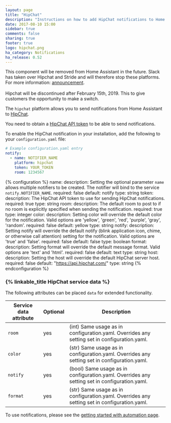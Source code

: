 ```yaml
---
layout: page
title: "HipChat"
description: "Instructions on how to add HipChat notifications to Home Assistant."
date: 2017-08-10 15:00
sidebar: true
comments: false
sharing: true
footer: true
logo: hipchat.png
ha_category: Notifications
ha_release: 0.52
---
```


<p class='note'>
This component will be removed from Home Assistant in the future. Slack has taken over Hipchat and Stride and will therefore stop these platforms. For more information: <a href="https://www.atlassian.com/blog/announcements/new-atlassian-slack-partnership">announcement</a>.
<br>
<br>
Hipchat will be discontinued after February 15th, 2019. This to give customers the opportunity to make a switch.
</p>

The `hipchat` platform allows you to send notifications from Home Assistant to [HipChat](https://hipchat.com/).

You need to obtain a [HipChat API token](https://developer.atlassian.com/hipchat/guide/hipchat-rest-api/api-access-tokens#APIaccesstokens-Usergeneratedtokens) to be able to send notifications.

To enable the HipChat notification in your installation, add the following to your `configuration.yaml` file:

```yaml
# Example configuration.yaml entry
notify:
  - name: NOTIFIER_NAME
    platform: hipchat
    token: YOUR_TOKEN
    room: 1234567
```

{% configuration %}
name:
  description: Setting the optional parameter `name` allows multiple notifiers to be created. The notifier will bind to the service `notify.NOTIFIER_NAME`.
  required: false
  default: notify
  type: string
token:
  description: The HipChat API token to use for sending HipChat notifications.
  required: true
  type: string
room:
  description: The default room to post to if no room is explicitly specified when sending the notification.
  required: true
  type: integer
color:
  description: Setting color will override the default color for the notification. Valid options are 'yellow', 'green', 'red', 'purple', 'gray', 'random'.
  required: false
  default: yellow
  type: string
notify:
  description: Setting notify will override the default notify (blink application icon, chime, or otherwise call attention) setting for the notification. Valid options are 'true' and 'false'.
  required: false
  default: false
  type: boolean
format:
  description: Setting format will override the default message format. Valid options are 'text' and 'html'.
  required: false
  default: text
  type: string
host:
  description: Setting the host will override the default HipChat server host.
  required: false
  default: "https://api.hipchat.com/"
  type: string
{% endconfiguration %}

### {% linkable_title HipChat service data %}

The following attributes can be placed `data` for extended functionality.

| Service data attribute | Optional | Description |
| ---------------------- | -------- | ----------- |
| `room`                 |      yes | (int) Same usage as in configuration.yaml. Overrides any setting set in configuration.yaml.
| `color`                |      yes | (str) Same usage as in configuration.yaml. Overrides any setting set in configuration.yaml.
| `notify`                  |      yes | (bool) Same usage as in configuration.yaml. Overrides any setting set in configuration.yaml.
| `format`             |      yes | (str) Same usage as in configuration.yaml. Overrides any setting set in configuration.yaml.

To use notifications, please see the [getting started with automation page](/getting-started/automation/).
